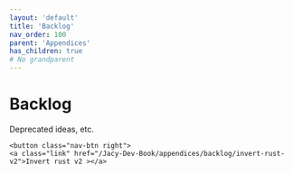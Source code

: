 ```yaml
---
layout: 'default'
title: 'Backlog'
nav_order: 100
parent: 'Appendices'
has_children: true
# No grandparent
---
```


# Backlog

Deprecated ideas, etc.
<div class="nav-btn-block">
    
    <button class="nav-btn right">
    <a class="link" href="/Jacy-Dev-Book/appendices/backlog/invert-rust-v2">Invert rust v2 ></a>
</button>

</div>
